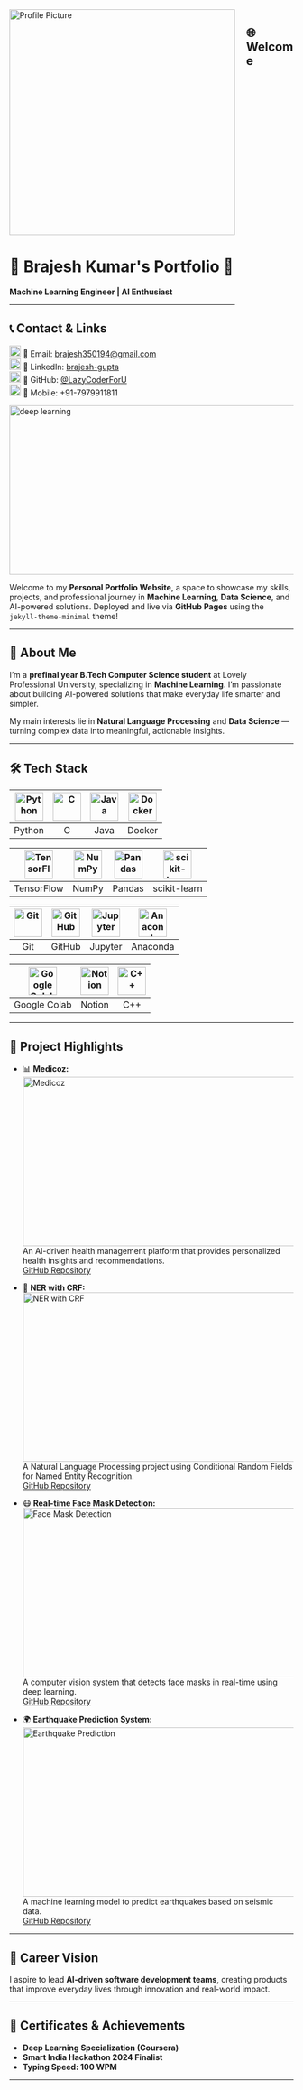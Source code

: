 <div style="float: left; margin-right: 20px;">
  <img src="assets/images/profile.jpg" alt="Profile Picture" width="400" height="400">
  <h1>🌟 Brajesh Kumar's Portfolio 🌟</h1>
  <p><strong>Machine Learning Engineer | AI Enthusiast</strong></p>
  <hr>
  <h2>📞 Contact & Links</h2>
  <p>
    <img src="assets/images/gmail.png" alt="Email Icon" width="20" height="20"> 📧 Email: 
    <a href="mailto:brajesh350194@gmail.com">brajesh350194@gmail.com</a><br>
    <img src="assets/images/linkedin.png" alt="LinkedIn Icon" width="20" height="20"> 💼 LinkedIn: 
    <a href="https://linkedin.com/in/brajesh-gupta">brajesh-gupta</a><br>
    <img src="assets/images/github.png" alt="GitHub Icon" width="20" height="20"> 🐙 GitHub: 
    <a href="https://github.com/LazyCoderForU">@LazyCoderForU</a><br>
    <img src="assets/images/phone.jpeg" alt="Phone Icon" width="20" height="20"> 📱 Mobile: +91-7979911811
  </p>
</div>

## 🌐 Welcome  

<img src="assets/images/deeplearning.avif" alt="deep learning" width="600" height="300">

Welcome to my **Personal Portfolio Website**, a space to showcase my skills, projects, and professional journey in **Machine Learning**, **Data Science**, and AI-powered solutions. 
Deployed and live via **GitHub Pages** using the `jekyll-theme-minimal` theme!  

---

## 📌 About Me  

I’m a **prefinal year B.Tech Computer Science student** at Lovely Professional University, specializing in **Machine Learning**. I’m passionate about building AI-powered solutions that make everyday life smarter and simpler.

My main interests lie in **Natural Language Processing** and **Data Science** — turning complex data into meaningful, actionable insights.  

---

## 🛠️ Tech Stack  

| <img src="assets/images/python.jpg" alt="Python" width="50" height="50"> | <img src="assets/images/c.png" alt="C" width="50" height="50"> | <img src="assets/images/java.png" alt="Java" width="50" height="50"> | <img src="assets/images/docker.png" alt="Docker" width="50" height="50"> |  
|:----------------:|:--------------:|:-------------:|:----------------:|
| Python | C | Java | Docker |

| <img src="assets/images/tensorflow.png" alt="TensorFlow" width="50" height="50"> | <img src="assets/images/numpy.png" alt="NumPy" width="50" height="50"> | <img src="assets/images/pandas.png" alt="Pandas" width="50" height="50"> | <img src="assets/images/sk%20learn.png" alt="scikit-learn" width="50" height="50"> |
|:----------------:|:--------------:|:--------------:|:------------------:|
| TensorFlow | NumPy | Pandas | scikit-learn |

| <img src="assets/images/git.png" alt="Git" width="50" height="50"> | <img src="assets/images/github.png" alt="GitHub" width="50" height="50"> | <img src="assets/images/jupyter.png" alt="Jupyter" width="50" height="50"> | <img src="assets/images/anaconda.png" alt="Anaconda" width="50" height="50"> |
|:---------------:|:----------------:|:----------------:|:------------------:|
| Git | GitHub | Jupyter | Anaconda |

| <img src="assets/images/colab.png" alt="Google Colab" width="50" height="50"> | <img src="assets/images/notion.png" alt="Notion" width="50" height="50"> | <img src="assets/images/ISO_C++_Logo.svg.png" alt="C++" width="50" height="50"> |
|:-----------------:|:-----------------:|:----------------------:|
| Google Colab | Notion | C++ |

---

## 📂 Project Highlights  

- 📊 **Medicoz:**  
  <img src="assets/images/medicos.jpg" alt="Medicoz" width="600" height="300">  
  An AI-driven health management platform that provides personalized health insights and recommendations.  
  [GitHub Repository](https://github.com/yourusername/medicoz)

- 📝 **NER with CRF:**  
  <img src="assets/images/Ner.jpeg" alt="NER with CRF" width="600" height="300">  
  A Natural Language Processing project using Conditional Random Fields for Named Entity Recognition.  
  [GitHub Repository](https://github.com/yourusername/ner-with-crf)

- 😷 **Real-time Face Mask Detection:**  
  <img src="assets/images/face_mask.jpg" alt="Face Mask Detection" width="600" height="300">  
  A computer vision system that detects face masks in real-time using deep learning.  
  [GitHub Repository](https://github.com/yourusername/face_mask-detection)

- 🌍 **Earthquake Prediction System:**  
  <img src="assets/images/earthquake.jpeg" alt="Earthquake Prediction" width="600" height="300">  
  A machine learning model to predict earthquakes based on seismic data.  
  [GitHub Repository](https://github.com/yourusername/earthquake-prediction)

---

## 🚀 Career Vision  

I aspire to lead **AI-driven software development teams**, creating products that improve everyday lives through innovation and real-world impact.

---

## 📜 Certificates & Achievements  

- **Deep Learning Specialization (Coursera)**  
- **Smart India Hackathon 2024 Finalist**  
- **Typing Speed: 100 WPM**

---

